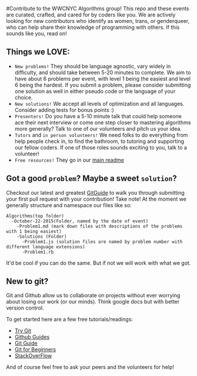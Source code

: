 #Contribute to the WWCNYC Algorithms group!
This repo and these events are curated, crafted, and cared for by coders like you. We are actively looking for new contributors who identify as women, trans, or genderqueer, who can help share their knowledge of programming with others. If this sounds like you, read on!

## Things we LOVE:
* `New problems!` They should be language agnostic, vary widely in difficulty, and should take between 5-20 minutes to complete. We aim to have about 6 problems per event, with level 1 being the easiest and level 6 being the hardest. If you submit a problem, please consider submitting one solution as well in either pseudo code or the language of your choice.
* `New solutions!` We accept all levels of optimization and all languages. Consider adding tests for bonus points :)
* `Presenters!` Do you have a 5-10 minute talk that could help someone ace their next interview or come one step closer to mastering algorithms more generally? Talk to one of our volunteers and pitch us your idea.
* `Tutors` and `in person volunteers!` We need folks to do everything from help people check in, to find the bathroom, to tutoring and supporting our fellow coders. If one of those roles sounds exciting to you, talk to a volunteer!
* `Free resources!` They go in our [main readme](./README.md)

## Got a good `problem`? Maybe a sweet `solution`?
Checkout our latest and greatest [GitGuide](./gitGuide.md) to walk you through submitting your first pull request with your contribution!
Take note! At the moment we generally structure and namespace our files like so:
```
Algorithms(top folder)
  -October-22-2015(Folder, named by the date of event)
    -Problem1.md (mark down files with descriptions of the problems with 1 being easiest)
    -Solutions (Folder)
      -Problem1.js (solution files are named by problem number with different language extensions)
      -Problem1.rb
```
It'd be cool if you can do the same. But if not we will work with what we got.

## New to git?
Git and Github allow us to collaborate on projects without ever worrying about losing our work (or our minds). Think google docs but with better version control.

To get started here are a few free tutorials/readings:
* [Try Git](https://try.github.io/levels/1/challenges/1)
* [Github Guides](https://guides.github.com/)
* [Git Guide](http://rogerdudler.github.io/git-guide/)
* [Git for Beginners](http://www.sitepoint.com/git-for-beginners/)
* [StackOverFlow](http://stackoverflow.com/questions/315911/git-for-beginners-the-definitive-practical-guide)

And of course feel free to ask your peers and the volunteers for help!
